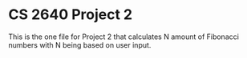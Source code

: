 # CS 2640 Project 2

This is the one file for Project 2 that calculates N amount of 
Fibonacci numbers with N being based on user input.
